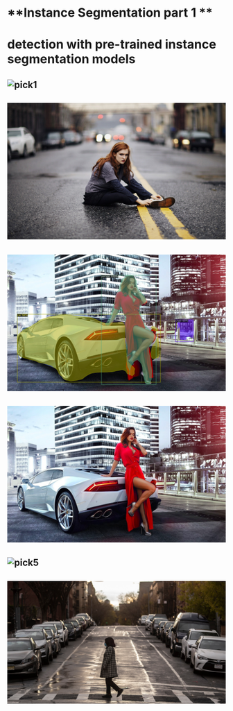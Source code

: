 
# **Instance Segmentation part 1 **
# detection with pre-trained instance segmentation models

## ![pick1](src/1.png)
## ![pick2](src/one.jpg)
## ![pick3](src/2.png)
## ![pick4](src/two.jpg)
## ![pick5](src/3.png)
## ![pick6](src/three.jpg)

